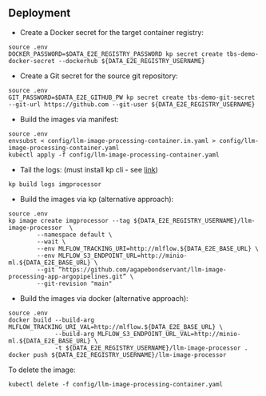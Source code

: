 ## Deployment
* Create a Docker secret for the target container registry:
```
source .env
DOCKER_PASSWORD=$DATA_E2E_REGISTRY_PASSWORD kp secret create tbs-demo-docker-secret --dockerhub ${DATA_E2E_REGISTRY_USERNAME}
```

* Create a Git secret for the source git repository:
```
source .env
GIT_PASSWORD=$DATA_E2E_GITHUB_PW kp secret create tbs-demo-git-secret --git-url https://github.com --git-user ${DATA_E2E_REGISTRY_USERNAME}
```

* Build the images via manifest:
```
source .env
envsubst < config/llm-image-processing-container.in.yaml > config/llm-image-processing-container.yaml
kubectl apply -f config/llm-image-processing-container.yaml
```

* Tail the logs: (must install kp cli - see <a href="https://github.com/vmware-tanzu/kpack-cli/blob/v0.2.0/docs/kp.md">link</a>)
```
kp build logs imgprocessor
```

* Build the images via kp (alternative approach):
```
source .env
kp image create imgprocessor --tag ${DATA_E2E_REGISTRY_USERNAME}/llm-image-processor  \
        --namespace default \
        --wait \
        --env MLFLOW_TRACKING_URI=http://mlflow.${DATA_E2E_BASE_URL} \
        --env MLFLOW_S3_ENDPOINT_URL=http://minio-ml.${DATA_E2E_BASE_URL} \
        --git “https://github.com/agapebondservant/llm-image-processing-app-argopipelines.git” \
        --git-revision "main"
```

* Build the images via docker (alternative approach):
```
source .env
docker build --build-arg MLFLOW_TRACKING_URI_VAL=http://mlflow.${DATA_E2E_BASE_URL} \
             --build-arg MLFLOW_S3_ENDPOINT_URL_VAL=http://minio-ml.${DATA_E2E_BASE_URL} \
             -t ${DATA_E2E_REGISTRY_USERNAME}/llm-image-processor .
docker push ${DATA_E2E_REGISTRY_USERNAME}/llm-image-processor
```

To delete the image:
```
kubectl delete -f config/llm-image-processing-container.yaml
```
